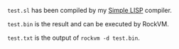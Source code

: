 `test.sl` has been compiled by my [Simple LISP](https://github.com/minirop/simple-lisp) compiler.

`test.bin` is the result and can be executed by RockVM.

`test.txt` is the output of `rockvm -d test.bin`.
